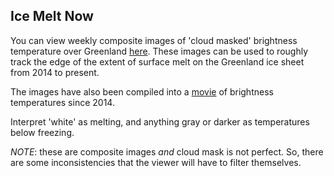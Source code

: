 ## Ice Melt Now
You can view weekly composite images of 'cloud masked' brightness temperature over Greenland [here](./images/iceMeltNow/). These images can be used to roughly track the edge of the extent of surface melt on the Greenland ice sheet from 2014 to present. 

The images have also been compiled into a [movie](./images/iceMeltNow/greenlandMelt.mp4) of brightness temperatures since 2014.

Interpret 'white' as melting, and anything gray or darker as temperatures below freezing.

*NOTE*: these are composite images *and* cloud mask is not perfect. So, there are some inconsistencies that the viewer will have to filter themselves.
